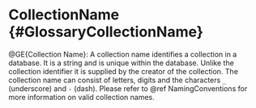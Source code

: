 CollectionName {#GlossaryCollectionName}
========================================

@GE{Collection Name}: A collection name identifies a collection in a
database. It is a string and is unique within the database. Unlike
the collection identifier it is supplied by the creator of the
collection. The collection name can consist of letters, digits and
the characters `_` (underscore) and `-` (dash). Please refer
to @ref NamingConventions for more information on valid collection
names.
